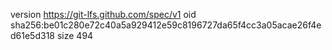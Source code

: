 version https://git-lfs.github.com/spec/v1
oid sha256:be01c280e72c40a5a929412e59c8196727da65f4cc3a05acae26f4ed61e5d318
size 494
